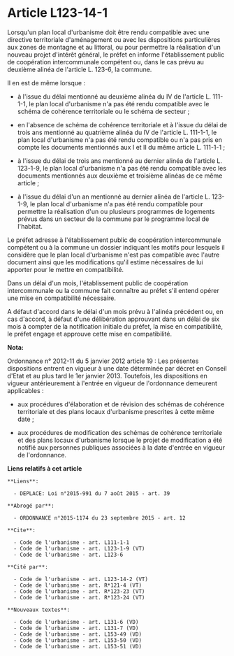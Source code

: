# Article L123-14-1

Lorsqu'un plan local d'urbanisme doit être rendu compatible avec une directive territoriale d'aménagement ou avec les
dispositions particulières aux zones de montagne et au littoral, ou pour permettre la réalisation d'un nouveau projet
d'intérêt général, le préfet en informe l'établissement public de coopération intercommunale compétent ou, dans le cas prévu
au deuxième alinéa de l'article L. 123-6, la commune. 

Il en est de même lorsque :

- à l'issue du délai mentionné au deuxième alinéa du IV de l'article L. 111-1-1, le plan local d'urbanisme n'a pas été rendu
compatible avec le schéma de cohérence territoriale ou le schéma de secteur ;

- en l'absence de schéma de cohérence territoriale et à l'issue du délai de trois ans mentionné au quatrième alinéa du IV de
l'article L. 111-1-1, le plan local d'urbanisme n'a pas été rendu compatible ou n'a pas pris en compte les documents
mentionnés aux I et II du même article L. 111-1-1 ;

- à l'issue du délai de trois ans mentionné au dernier alinéa de l'article L. 123-1-9, le plan local d'urbanisme n'a pas été
rendu compatible avec les documents mentionnés aux deuxième et troisième alinéas de ce même article ;

- à l'issue du délai d'un an mentionné au dernier alinéa de l'article L. 123-1-9, le plan local d'urbanisme n'a pas été rendu
compatible pour permettre la réalisation d'un ou plusieurs programmes de logements prévus dans un secteur de la commune par
le programme local de l'habitat. 

Le préfet adresse à l'établissement public de coopération intercommunale compétent ou à la commune un dossier indiquant les
motifs pour lesquels il considère que le plan local d'urbanisme n'est pas compatible avec l'autre document ainsi que les
modifications qu'il estime nécessaires de lui apporter pour le mettre en compatibilité. 

Dans un délai d'un mois, l'établissement public de coopération intercommunale ou la commune fait connaître au préfet s'il
entend opérer une mise en compatibilité nécessaire. 

A défaut d'accord dans le délai d'un mois prévu à l'alinéa précédent ou, en cas d'accord, à défaut d'une délibération
approuvant dans un délai de six mois à compter de la notification initiale du préfet, la mise en compatibilité, le préfet
engage et approuve cette mise en compatibilité.

**Nota:**

Ordonnance n° 2012-11 du 5 janvier 2012 article 19 : Les présentes dispositions entrent en vigueur à une date déterminée par
décret en Conseil d'Etat et au plus tard le 1er janvier 2013. Toutefois, les dispositions en vigueur antérieurement à
l'entrée en vigueur de l'ordonnance demeurent applicables :

- aux procédures d'élaboration et de révision des schémas de cohérence territoriale et des plans locaux d'urbanisme
prescrites à cette même date ;

- aux procédures de modification des schémas de cohérence territoriale et des plans locaux d'urbanisme lorsque le projet de
modification a été notifié aux personnes publiques associées à la date d'entrée en vigueur de l'ordonnance.

**Liens relatifs à cet article**

	**Liens**:

	  - DEPLACE: Loi n°2015-991 du 7 août 2015 - art. 39

	**Abrogé par**:

	  - ORDONNANCE n°2015-1174 du 23 septembre 2015 - art. 12

	**Cite**:

	  - Code de l'urbanisme - art. L111-1-1
	  - Code de l'urbanisme - art. L123-1-9 (VT)
	  - Code de l'urbanisme - art. L123-6

	**Cité par**:

	  - Code de l'urbanisme - art. L123-14-2 (VT)
	  - Code de l'urbanisme - art. R*121-4 (VT)
	  - Code de l'urbanisme - art. R*123-23 (VT)
	  - Code de l'urbanisme - art. R*123-24 (VT)

	**Nouveaux textes**:

	  - Code de l'urbanisme - art. L131-6 (VD)
	  - Code de l'urbanisme - art. L131-7 (VD)
	  - Code de l'urbanisme - art. L153-49 (VD)
	  - Code de l'urbanisme - art. L153-50 (VD)
	  - Code de l'urbanisme - art. L153-51 (VD)
